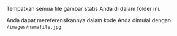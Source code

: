 Tempatkan semua file gambar statis Anda di dalam folder ini. 

Anda dapat mereferensikannya dalam kode Anda dimulai dengan `/images/namafile.jpg`.